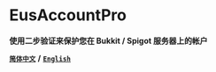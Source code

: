 # EusAccountPro
**使用二步验证来保护您在 Bukkit / Spigot 服务器上的帐户**

[**`简体中文`**](README.md) **/** [**`English`**](README-EN.md)
